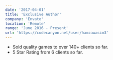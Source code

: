 ```yaml
---
date: '2017-04-01'
title: 'Exclusive Author'
company: 'Envato'
location: 'Remote'
range: 'June 2016 - Present'
url: 'https://codecanyon.net/user/hamzawasim3'
---
```


- Sold quality games to over 140+ clients so far.
- 5 Star Rating from 6 clients so far.

